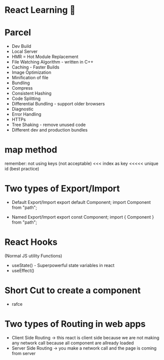 # React Learning 🚀

# Parcel

- Dev Build
- Local Server
- HMR = Hot Module Replacement
- File Watching Algorithm - written in C++
- Caching - Faster Builds
- Image Optimization
- Minification of file
- Bundling
- Compress
- Consistent Hashing
- Code Splitting
- Differential Bundling - support older browsers
- Diagnostic
- Error Handling
- HTTPs
- Tree Shaking - remove unused code
- Different dev and production bundles

# map method

remember: not using keys (not acceptable) <<< index as key <<<<< unique id (best practice)

# Two types of Export/Import

- Default Export/Import
  export default Component;
  import Component from "path";

- Named Export/Import
  export const Component;
  import { Component } from "path";

# React Hooks

(Normal JS utility Functions)

- useState() - Superpowerful state variables in react
- useEffect()

# Short Cut to create a component

- rafce

# Two types of Routing in web apps

- Client Side Routing -> this react is client side because we are not making any network call because all component are allready loaded
- Server Side Routing -> you make a network call and the page is coming from server
